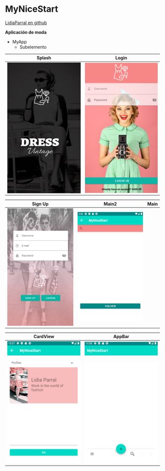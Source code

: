 # MyNiceStart

[LidiaParral en github](https://github.com/LidiaParral)

**Aplicación de moda**

* MyApp
  * Subelemento


Splash | Login
------ | ------
![](img/splash.png) | ![](img/login.png)


Sign Up | Main2 | Main
------- | ----- | -----
![](img/SignUp.png) | ![](img/Main2.png) | 

CardView | AppBar
-------- | -------
![](img/CardView.png) | ![](img/BottonAppBar.png)
